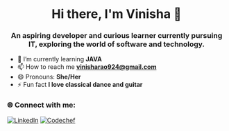 <h1 align="center">Hi there, I'm Vinisha 👋</h1>
<h3 align="center">An aspiring developer and curious learner currently pursuing IT, exploring the world of software and technology.</h3>

- 🌱 I’m currently learning **JAVA**
- 📫 How to reach me **vinisharao924@gmail.com**
- 😄 Pronouns: **She/Her**
- ⚡ Fun fact **I love classical dance and guitar**
### 🌐 Connect with me:
[![LinkedIn](https://img.shields.io/badge/LinkedIn-blue?logo=linkedin)](https://linkedin.com/in/vinisharao)
[![Codechef](https://img.shields.io/badge/Codechef-brown?logo=codechef)](https://www.codechef.com/users/vinisharao924)



<!---
vinisharao/vinisharao is a ✨ special ✨ repository because its `README.md` (this file) appears on your GitHub profile.
You can click the Preview link to take a look at your changes.
--->

